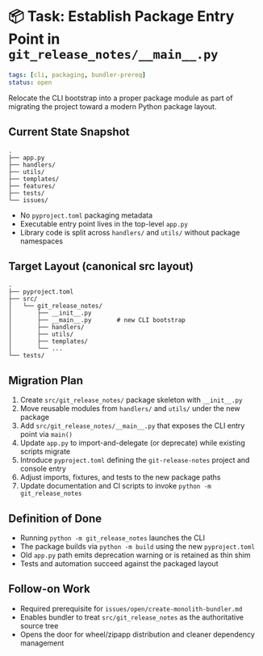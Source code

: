 # 📦 Task: Establish Package Entry Point in `git_release_notes/__main__.py`

```yaml
tags: [cli, packaging, bundler-prereq]
status: open
```

Relocate the CLI bootstrap into a proper package module as part of migrating the
project toward a modern Python package layout.

## Current State Snapshot

```
.
├── app.py
├── handlers/
├── utils/
├── templates/
├── features/
├── tests/
└── issues/
```

- No `pyproject.toml` packaging metadata
- Executable entry point lives in the top-level `app.py`
- Library code is split across `handlers/` and `utils/` without package namespaces

## Target Layout (canonical src layout)

```
.
├── pyproject.toml
├── src/
│   └── git_release_notes/
│       ├── __init__.py
│       ├── __main__.py       # new CLI bootstrap
│       ├── handlers/
│       ├── utils/
│       ├── templates/
│       └── ...
└── tests/
```

## Migration Plan

1. Create `src/git_release_notes/` package skeleton with `__init__.py`
2. Move reusable modules from `handlers/` and `utils/` under the new package
3. Add `src/git_release_notes/__main__.py` that exposes the CLI entry point via `main()`
4. Update `app.py` to import-and-delegate (or deprecate) while existing scripts migrate
5. Introduce `pyproject.toml` defining the `git-release-notes` project and console entry
6. Adjust imports, fixtures, and tests to the new package paths
7. Update documentation and CI scripts to invoke `python -m git_release_notes`

## Definition of Done

- Running `python -m git_release_notes` launches the CLI
- The package builds via `python -m build` using the new `pyproject.toml`
- Old `app.py` path emits deprecation warning or is retained as thin shim
- Tests and automation succeed against the packaged layout

## Follow-on Work

- Required prerequisite for `issues/open/create-monolith-bundler.md`
- Enables bundler to treat `src/git_release_notes` as the authoritative source tree
- Opens the door for wheel/zipapp distribution and cleaner dependency management
